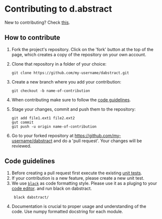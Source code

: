 # Contributing to d.abstract

New to contributing? Check [this](https://egghead.io/courses/how-to-contribute-to-an-open-source-project-on-github).

## How to contribute
1. Fork the project's repository. Click on the 'fork' button at the top of the page, which creates a copy of the repository on your own account. 
2. Clone that repository in a folder of your choice:
    ```
    git clone https://github.com/my-username/dabstract.git
   ```

3. Create a new branch where you add your contribution:
    ```
   git checkout -b name-of-contribution
    ```
    
4. When contributing make sure to follow the [code guidelines](#code-guidelines).

5. Stage your changes, commit and push them to the repository:
   ```
   git add file1.ext1 file2.ext2
   gut commit
   git push -u origin name-of-contribution
   ```

6. Go to your forked repository at https://github.com/my-username/dabstract and do a 'pull request'. 
   Your changes will be reviewed. 
   
## Code guidelines
1. Before creating a pull request first execute the existing [unit tests](tests/README.md). 
2. If your contribution is a new feature, please create a new unit test. 
3. We use [`black`](https://black.readthedocs.io/en/stable/) as code formatting style. Please use it as a pluging to your [code editor](https://black.readthedocs.io/en/stable/editor_integration.html).
   and run black on dabstract.
   ```
    black dabstract/
   ```
4. Documentation is crucial to proper usage and understanding of the code. Use numpy formatted docstring for each module. 

